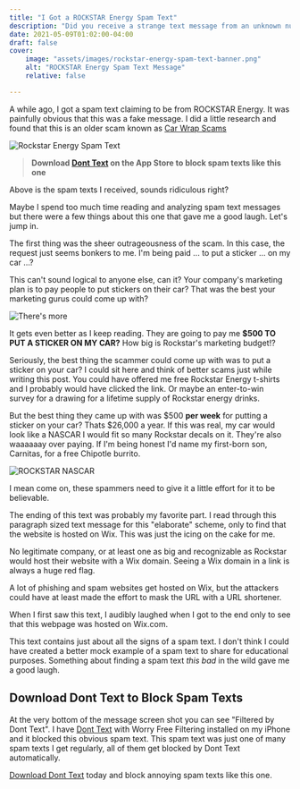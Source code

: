 ```yaml
---
title: "I Got a ROCKSTAR Energy Spam Text"
description: "Did you receive a strange text message from an unknown number claiming to be ROCKSTAR Energy? This text is most likely a text scam."
date: 2021-05-09T01:02:00-04:00
draft: false
cover:
    image: "assets/images/rockstar-energy-spam-text-banner.png"
    alt: "ROCKSTAR Energy Spam Text Message"
    relative: false 

---
```


A while ago, I got a spam text claiming to be from ROCKSTAR Energy. It was painfully obvious that this was a fake message. I did a little research and found that this is an older scam known as [Car Wrap Scams](https://www.consumer.ftc.gov/blog/2016/08/how-spot-car-wrap-scam)


![Rockstar Energy Spam Text](/assets/images/rockstarEnergySpamText.jpeg#center "Hi, could you allow ROCKSTAR ENERGY DRINK to put a small decal or sticker on your car/truck and get $500 weekly? we want to multiply our customers, ROCKSTAR ENERGY DRINK is known to some Americans while many have not heard about us, our marketing department is working hard to enhance more customers through publicity, for more information about the promo hit the link")

> **Download [Dont Text](https://apps.apple.com/us/app/dont-text/id1540836811) on the App Store to block spam texts like this one**

Above is the spam texts I received, sounds ridiculous right?

Maybe I spend too much time reading and analyzing spam text messages but there were a few things about this one that gave me a good laugh. Let's jump in.

The first thing was the sheer outrageousness of the scam. In this case, the request just seems bonkers to me. I'm being paid ... to put a sticker ... on my car ...? 

This can't sound logical to anyone else, can it? Your company's marketing plan is to pay people to put stickers on their car? That was the best your marketing gurus could come up with?

![There's more](https://media.giphy.com/media/9V1F9o1pBjsxFzHzBr/giphy.gif#center "There's more")

It gets even better as I keep reading. They are going to pay me **$500 TO PUT A STICKER ON MY CAR?** How big is Rockstar's marketing budget!? 

Seriously, the best thing the scammer could come up with was to put a sticker on your car? I could sit here and think of better scams just while writing this post. You could have offered me free Rockstar Energy t-shirts and I probably would have clicked the link. Or maybe an enter-to-win survey for a drawing for a lifetime supply of Rockstar energy drinks. 

But the best thing they came up with was $500 **per week** for putting a sticker on your car? Thats $26,000 a year. If this was real, my car would look like a NASCAR I would fit so many Rockstar decals on it. They're also waaaaaay over paying. If I'm being honest I'd name my first-born son, Carnitas, for a free Chipotle burrito. 

![ROCKSTAR NASCAR](/assets/images/rockstarNASCAR.jpeg#center "ROCKSTAR NASCAR")

I mean come on, these spammers need to give it a little effort for it to be believable. 

The ending of this text was probably my favorite part. I read through this paragraph sized text message for this "elaborate" scheme, only to find that the website is hosted on Wix. This was just the icing on the cake for me.

No legitimate company, or at least one as big and recognizable as Rockstar would host their website with a Wix domain. Seeing a Wix domain in a link is always a huge red flag.

A lot of phishing and spam websites get hosted on Wix, but the attackers could have at least made the effort to mask the URL with a URL shortener.

When I first saw this text, I audibly laughed when I got to the end only to see that this webpage was hosted on Wix.com. 

This text contains just about all the signs of a spam text. I don't think I could have created a better mock example of a spam text to share for educational purposes. Something about finding a spam text *this bad* in the wild gave me a good laugh. 

## Download Dont Text to Block Spam Texts
At the very bottom of the message screen shot you can see "Filtered by Dont Text". I have [Dont Text](https://apps.apple.com/us/app/dont-text/id1540836811) with Worry Free Filtering installed on my iPhone and it blocked this obvious spam text. This spam text was just one of many spam texts I get regularly, all of them get blocked by Dont Text automatically.

[Download Dont Text](https://apps.apple.com/us/app/dont-text/id1540836811) today and block annoying spam texts like this one.